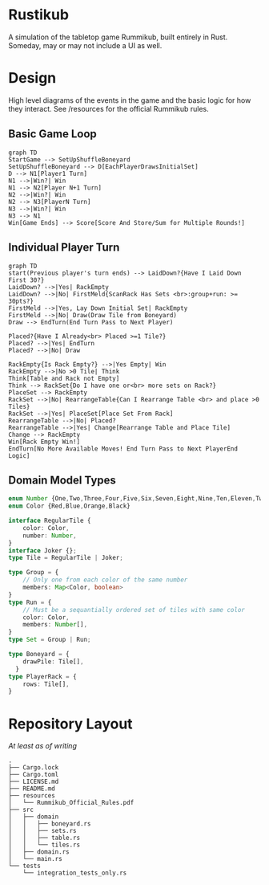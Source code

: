 # Rustikub
A simulation of the tabletop game Rummikub, built entirely in Rust. 
Someday, may or may not include a UI as well. 

# Design
High level diagrams of the events in the game and the basic logic for how they interact. See /resources for the official Rummikub rules.

## Basic Game Loop
```mermaid
graph TD
StartGame --> SetUpShuffleBoneyard
SetUpShuffleBoneyard --> D[EachPlayerDrawsInitialSet]
D --> N1[Player1 Turn]
N1 -->|Win?| Win
N1 --> N2[Player N+1 Turn]
N2 -->|Win?| Win
N2 --> N3[PlayerN Turn]
N3 -->|Win?| Win
N3 --> N1
Win[Game Ends] --> Score[Score And Store/Sum for Multiple Rounds!]
``` 

## Individual Player Turn
```mermaid
graph TD
start(Previous player's turn ends) --> LaidDown?{Have I Laid Down First 30?}
LaidDown? -->|Yes| RackEmpty
LaidDown? -->|No| FirstMeld{ScanRack Has Sets <br>:group+run: >= 30pts?}
FirstMeld -->|Yes, Lay Down Initial Set| RackEmpty
FirstMeld -->|No| Draw(Draw Tile from Boneyard)
Draw --> EndTurn(End Turn Pass to Next Player)

Placed?{Have I Already<br> Placed >=1 Tile?}
Placed? -->|Yes| EndTurn
Placed? -->|No| Draw

RackEmpty{Is Rack Empty?} -->|Yes Empty| Win
RackEmpty -->|No >0 Tile| Think
Think[Table and Rack not Empty]
Think --> RackSet{Do I have one or<br> more sets on Rack?}
PlaceSet --> RackEmpty
RackSet -->|No| RearrangeTable{Can I Rearrange Table <br> and place >0 Tiles}
RackSet -->|Yes| PlaceSet[Place Set From Rack]
RearrangeTable -->|No| Placed?
RearrangeTable -->|Yes| Change[Rearrange Table and Place Tile]
Change --> RackEmpty
Win[Rack Empty Win!]
EndTurn[No More Available Moves! End Turn Pass to Next PlayerEnd Logic]
```

## Domain Model Types
```typescript
enum Number {One,Two,Three,Four,Five,Six,Seven,Eight,Nine,Ten,Eleven,Twelve,Thirteen}
enum Color {Red,Blue,Orange,Black}

interface RegularTile {
    color: Color,
    number: Number,
}
interface Joker {};
type Tile = RegularTile | Joker;

type Group = {
    // Only one from each color of the same number
    members: Map<Color, boolean>
}
type Run = {
    // Must be a sequantially ordered set of tiles with same color
    color: Color,
    members: Number[],
}
type Set = Group | Run;

type Boneyard = {
    drawPile: Tile[],
  }
type PlayerRack = {
    rows: Tile[],
}
```



# Repository Layout
*At least as of writing*

```
.
├── Cargo.lock
├── Cargo.toml
├── LICENSE.md
├── README.md
├── resources
│   └── Rummikub_Official_Rules.pdf
├── src
│   ├── domain
│   │   ├── boneyard.rs
│   │   ├── sets.rs
│   │   ├── table.rs
│   │   └── tiles.rs
│   ├── domain.rs
│   └── main.rs
└── tests
    └── integration_tests_only.rs
```
